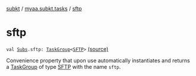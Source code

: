 [subkt](../index.md) / [myaa.subkt.tasks](index.md) / [sftp](./sftp.md)

# sftp

`val `[`Subs`](-subs/index.md)`.sftp: `[`TaskGroup`](-task-group/index.md)`<`[`SFTP`](-s-f-t-p/index.md)`>` [(source)](https://github.com/Myaamori/SubKt/blob/0.1.9/src/main/kotlin/myaa/subkt/tasks/tasks.kt#L2275)

Convenience property that upon use automatically instantiates and returns a
[TaskGroup](-task-group/index.md) of type [SFTP](-s-f-t-p/index.md) with the name `sftp`.

